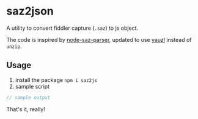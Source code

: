 # saz2json

A utility to convert fiddler capture (`.saz`) to js object.

The code is inspired by [node-saz-parser](https://github.com/ludoviclefevre/node-saz-parser), updated to use [yauzl](https://github.com/thejoshwolfe/yauzl) instead of `unzip`.

## Usage

1. install the package `npm i saz2js`
2. sample script

```javascript
// sample output
```

That's it, really!
